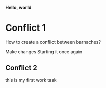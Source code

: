 **Hello, world**

# Conflict 1

How to create a conflict between barnaches?

Make changes
Starting it once again


## Conflict 2

this is my first work task

